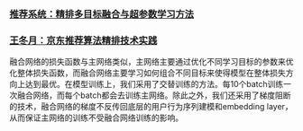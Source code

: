 ### [推荐系统：精排多目标融合与超参数学习方法 ](https://www.cnblogs.com/orion-orion/p/18199461)

### [王冬月：京东推荐算法精排技术实践](https://zhuanlan.zhihu.com/p/481029652)
融合网络的损失函数与主网络类似，主网络主要通过优化不同学习目标的参数来优化整体损失函数，而融合网络主要学习如何组合不同目标来使得模型在整体损失方向上达到最优。在模型训练上，我们采用了交替训练的方法。每10个batch训练一次融合网络，而每个batch都会去训练主网络。除此之外，我们还采用了梯度阻断的技术，融合网络的梯度不反传回底层的用户行为序列建模和embedding layer，从而保证主网络的训练不受融合网络训练的影响。

